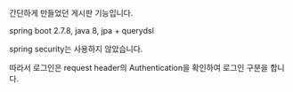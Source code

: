 간단하게 만들었던 게시판 기능입니다.

spring boot 2.7.8, java 8, jpa + querydsl

spring security는 사용하지 않았습니다.

따라서 로그인은 request header의 Authentication을 확인하여 로그인 구분을 합니다.
